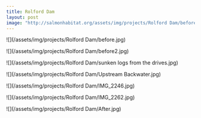 ```yaml
---
title: Rolford Dam
layout: post
image: "http://salmonhabitat.org/assets/img/projects/Rolford Dam/before.jpg"
---
```



![](/assets/img/projects/Rolford Dam/before.jpg)

![](/assets/img/projects/Rolford Dam/before2.jpg)

![](/assets/img/projects/Rolford Dam/sunken logs from the drives.jpg)

![](/assets/img/projects/Rolford Dam/Upstream Backwater.jpg)

![](/assets/img/projects/Rolford Dam/IMG_2246.jpg)

![](/assets/img/projects/Rolford Dam/IMG_2262.jpg)

![](/assets/img/projects/Rolford Dam/After.jpg)



